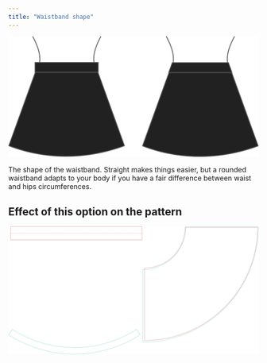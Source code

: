 ```yaml
---
title: "Waistband shape"
---
```


![Waistband shape](waistbandshape.svg)

The shape of the waistband. Straight makes things easier, but a rounded waistband adapts to your body if you have a fair difference between waist and hips circumferences.

## Effect of this option on the pattern

![This image shows the effect of this option by superimposing several variants that have a different value for this option](sandy_waistbandshape_sample.svg "Effect of this option on the pattern")
